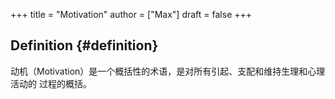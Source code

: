 +++
title = "Motivation"
author = ["Max"]
draft = false
+++

## Definition {#definition}

动机（Motivation）是一个概括性的术语，是对所有引起、支配和维持生理和心理活动的
过程的概括。
